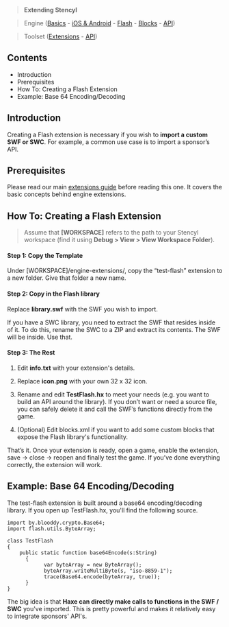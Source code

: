 > **Extending Stencyl**

> Engine ([Basics](http://www.stencyl.com/help/view/how-to-create-engine-extension/) - [iOS & Android](http://www.stencyl.com/help/view/how-to-create-native-engine-extension/) - [Flash](http://www.stencyl.com/help/view/flash-extensions/) - [Blocks](http://www.stencyl.com/help/view/adding-blocks/) - [API](http://static.stencyl.com/api/33/))

> Toolset ([Extensions](http://www.stencyl.com/help/view/creating-extensions/) - [API](http://api.stencyl.com/extensions/))


## Contents

* Introduction
* Prerequisites
* How To: Creating a Flash Extension
* Example: Base 64 Encoding/Decoding

## Introduction

Creating a Flash extension is necessary if you wish to **import a custom SWF or SWC**. For example, a common use case is to import a sponsor’s API.


## Prerequisites

Please read our main [extensions guide](http://www.stencyl.com/help/view/how-to-create-engine-extension/) before reading this one. It covers the basic concepts behind engine extensions.


## How To: Creating a Flash Extension

> Assume that **[WORKSPACE]** refers to the path to your Stencyl workspace (find it using **Debug > View > View Workspace Folder**).

#### Step 1: Copy the Template
Under [WORKSPACE]/engine-extensions/, copy the “test-flash” extension to a new folder. Give that folder a new name.

#### Step 2: Copy in the Flash library
Replace **library.swf** with the SWF you wish to import.

If you have a SWC library, you need to extract the SWF that resides inside of it. To do this, rename the SWC to a ZIP and extract its contents. The SWF will be inside. Use that.

#### Step 3: The Rest

1. Edit **info.txt** with your extension's details.

2. Replace **icon.png** with your own 32 x 32 icon.

3. Rename and edit **TestFlash.hx** to meet your needs (e.g. you want to build an API around the library). If you don’t want or need a source file, you can safely delete it and call the SWF’s functions directly from the game.

4. (Optional) Edit blocks.xml if you want to add some custom blocks that expose the Flash library's functionality.

That’s it. Once your extension is ready, open a game, enable the extension, save -> close -> reopen and finally test the game. If you’ve done everything correctly, the extension will work.


## Example: Base 64 Encoding/Decoding

The test-flash extension is built around a base64 encoding/decoding library. If you open up TestFlash.hx, you'll find the following source.

```
import by.blooddy.crypto.Base64;
import flash.utils.ByteArray;

class TestFlash
{
    public static function base64Encode(s:String)
	  {
		    var byteArray = new ByteArray();
		    byteArray.writeMultiByte(s, "iso-8859-1");
		    trace(Base64.encode(byteArray, true));
	  }
}
```

The big idea is that **Haxe can directly make calls to functions in the SWF / SWC** you've imported. This is pretty powerful and makes it relatively easy to integrate sponsors' API's.

